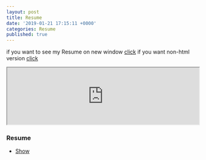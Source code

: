 ```yaml
---
layout: post
title: Resume
date: '2019-01-21 17:15:11 +0000'
categories: Resume
published: true
---
```

if you want to see my Resume on new window <a href="https://youngtakcho.github.io/resumecards/" target="_blank">click</a>
if you want non-html version <a href = "https://drive.google.com/file/d/1IBNdPahRHqRLsqAkjFCEDu_HFjDl60JP/view?usp=sharing">click</a>
<iframe src="https://youngtakcho.github.io/resumecards/" scrolling="auto" width="100%">
</iframe>
<section id="two">
		<div class="row">
			<article class="6u 12u$(xsmall) work-item">
				<a href="https://youngtakcho.github.io/resumecards/" class="image fit thumb"><img src="{{ site.github.url }}/images/thumbs/01.jpg" alt="" /></a>
				<h3>Resume</h3>
			</article>
		</div>
		<ul class="actions">
			<li><a href="https://youngtakcho.github.io/resumecards/" class="button">Show</a></li>
		</ul>
	</section>
